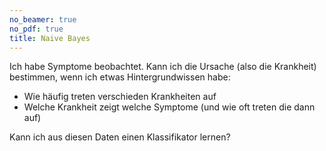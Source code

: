 ```yaml
---
no_beamer: true
no_pdf: true
title: Naive Bayes
---
```


Ich habe Symptome beobachtet. Kann ich die Ursache (also die Krankheit) bestimmen,
wenn ich etwas Hintergrundwissen habe:

-   Wie häufig treten verschieden Krankheiten auf
-   Welche Krankheit zeigt welche Symptome (und wie oft treten die dann auf)

Kann ich aus diesen Daten einen Klassifikator lernen?
